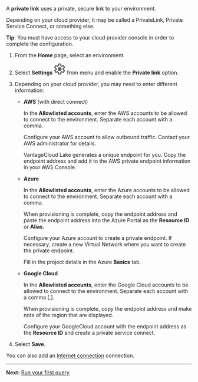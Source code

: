 A **private link** uses a private, secure link to your environment.

Depending on your cloud provider, it may be called a PrivateLink, Private Service Connect, or something else.

**Tip**: You must have access to your cloud provider console in order to complete the configuration.

1.  From the **Home** page, select an environment.


1.  Select **Settings** ![""](Images/gkz1722447366517.svg) from menu and enable the **Private link** option.


1.  Depending on your cloud provider, you may need to enter different information:

    -   **AWS** (with direct connect)

        In the **Allowlisted accounts**, enter the AWS accounts to be allowed to connect to the environment. Separate each account with a comma.

        Configure your AWS account to allow outbound traffic. Contact your AWS administrator for details.

        VantageCloud Lake generates a unique endpoint for you. Copy the endpoint address and add it to the AWS private endpoint information in your AWS Console.


    -   **Azure**

        In the **Allowlisted accounts**, enter the Azure accounts to be allowed to connect to the environment. Separate each account with a comma.

        When provisioning is complete, copy the endpoint address and paste the endpoint address into the Azure Portal as the **Resource ID** or **Alias**.

        Configure your Azure account to create a private endpoint. If necessary, create a new Virtual Network where you want to create the private endpoint.

        Fill in the project details in the Azure **Basics** tab.


    -   **Google Cloud**

        In the **Allowlisted accounts**, enter the Google Cloud accounts to be allowed to connect to the environment. Separate each account with a comma [,].

        When provisioning is complete, copy the endpoint address and make note of the region that are displayed.

        Configure your GoogleCloud account with the endpoint address as the **Resource ID** and create a private service connect.


1.  Select **Save**.


You can also add an [Internet connection](jlq1721090154719.md) connection.

---

**Next:** [Run your first query](lam1707187864117.md)

